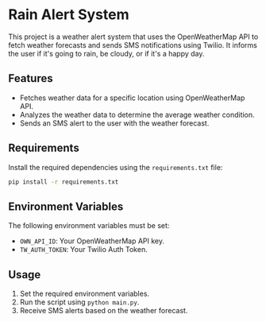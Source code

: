 # Rain Alert System

This project is a weather alert system that uses the OpenWeatherMap API to fetch weather forecasts and sends SMS notifications using Twilio. It informs the user if it's going to rain, be cloudy, or if it's a happy day.

## Features
- Fetches weather data for a specific location using OpenWeatherMap API.
- Analyzes the weather data to determine the average weather condition.
- Sends an SMS alert to the user with the weather forecast.

## Requirements
Install the required dependencies using the `requirements.txt` file:
```bash
pip install -r requirements.txt
```

## Environment Variables
The following environment variables must be set:
- `OWN_API_ID`: Your OpenWeatherMap API key.
- `TW_AUTH_TOKEN`: Your Twilio Auth Token.

## Usage
1. Set the required environment variables.
2. Run the script using `python main.py`.
3. Receive SMS alerts based on the weather forecast.
